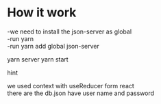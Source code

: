#  How  it  work
-we  need  to  install  the  json-server as  global  
-run  yarn   
-run  yarn  add global  json-server

yarn  server
yarn  start

hint  

we  used  context  with  useReducer  form  react  
there  are  the   db.json  have  user name  and  password
